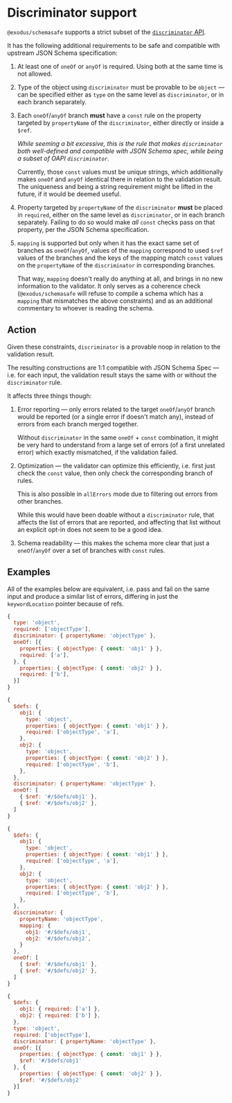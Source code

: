 # Discriminator support

`@exodus/schemasafe` supports a strict subset of the
[`discriminator` API](https://github.com/OAI/OpenAPI-Specification/blob/master/versions/3.1.0.md#discriminatorObject).

It has the following additional requirements to be safe and compatible with upstream JSON Schema
specification:

  1. At least one of `oneOf` or `anyOf` is required. Using both at the same time is not allowed.

  2. Type of the object using `discriminator` must be provable to be `object` — can be specified
     either as `type` on the same level as `discriminator`, or in each branch separately.

  3. Each `oneOf`/`anyOf` branch **must** have a `const` rule on the property targeted by
     `propertyName` of the `discriminator`, either directly or inside a `$ref`.

     _While seeming a bit excessive, this is the rule that makes `discriminator` both well-defined
     and compatible with JSON Schema spec, while being a subset of OAPI `discriminator`._

     Currently, those `const` values must be unique strings, which additionally makes `oneOf` and
     `anyOf` identical there in relation to the validation result. The uniqueness and being a string
     requirement might be lifted in the future, if it would be deemed useful.

  4. Property targeted by `propertyName` of the `discriminator` **must** be placed in `required`,
     either on the same level as `discriminator`, or in each branch separately. Failing to do so
     would make _all_ `const` checks pass on that property, per the JSON Schema specification.

  5. `mapping` is supported but only when it has the exact same set of branches as `oneOf`/`anyOf`,
     values of the `mapping` correspond to used `$ref` values of the branches and the keys of
     the mapping match `const` values on the `propertyName` of the `discriminator` in corresponding
     branches.

     That way, `mapping` doesn't really do anything at all, and brings in no new information to the
     validator. It only serves as a coherence check (`@exodus/schemasafe` will refuse to compile a
     schema which has a `mapping` that mismatches the above constraints) and as an additional
     commentary to whoever is reading the schema.

## Action

Given these constraints, `discriminator` is a provable noop in relation to the validation result.

The resulting constructions are 1:1 compatible with JSON Schema Spec — i.e. for each input, the
validation result stays the same with or without the `discriminator` rule.

It affects three things though:

  1. Error reporting — only errors related to the target `oneOf`/`anyOf` branch would be reported
     (or a single error if doesn't match any), instead of errors from each branch merged together.

     Without `discriminator` in the same `oneOf` + `const` combination, it might be very hard to
     understand from a large set of errors (of a first unrelated error) which exactly mismatched, if
     the validation failed.

  2. Optimization — the validator can optimize this efficiently, i.e. first just check the `const`
     value, then only check the corresponding branch of rules.

     This is also possible in `allErrors` mode due to filtering out errors from other branches.

     While this would have been doable without a `discriminator` rule, that affects the list of
     errors that are reported, and affecting that list without an explicit opt-in does not seem
     to be a good idea.

  3. Schema readability — this makes the schema more clear that just a `oneOf`/`anyOf` over
     a set of branches with `const` rules.

## Examples

All of the examples below are equivalent, i.e. pass and fail on the same input and produce a similar
list of errors, differing in just the `keywordLocation` pointer because of refs.

```js
{
  type: 'object',
  required: ['objectType'],
  discriminator: { propertyName: 'objectType' },
  oneOf: [{
    properties: { objectType: { const: 'obj1' } },
    required: ['a'],
  }, {
    properties: { objectType: { const: 'obj2' } },
    required: ['b'],
  }]
}
```

```js
{
  $defs: {
    obj1: {
      type: 'object',
      properties: { objectType: { const: 'obj1' } },
      required: ['objectType', 'a'],
    },
    obj2: {
      type: 'object',
      properties: { objectType: { const: 'obj2' } },
      required: ['objectType', 'b'],
    },
  },
  discriminator: { propertyName: 'objectType' },
  oneOf: [
    { $ref: '#/$defs/obj1' },
    { $ref: '#/$defs/obj2' },
  ]
}
```

```js
{
  $defs: {
    obj1: {
      type: 'object',
      properties: { objectType: { const: 'obj1' } },
      required: ['objectType', 'a'],
    },
    obj2: {
      type: 'object',
      properties: { objectType: { const: 'obj2' } },
      required: ['objectType', 'b'],
    },
  },
  discriminator: {
    propertyName: 'objectType',
    mapping: {
      obj1: '#/$defs/obj1',
      obj2: '#/$defs/obj2',
    }
  },
  oneOf: [
    { $ref: '#/$defs/obj1' },
    { $ref: '#/$defs/obj2' },
  ]
}
```

```js
{
  $defs: {
    obj1: { required: ['a'] },
    obj2: { required: ['b'] },
  },
  type: 'object',
  required: ['objectType'],
  discriminator: { propertyName: 'objectType' },
  oneOf: [{
    properties: { objectType: { const: 'obj1' } },
    $ref: '#/$defs/obj1'
  }, {
    properties: { objectType: { const: 'obj2' } },
    $ref: '#/$defs/obj2'
  }]
}
```
